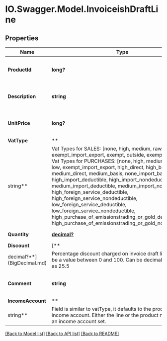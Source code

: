 # IO.Swagger.Model.InvoiceishDraftLine

## Properties

 Name                       | Type                                                                                                                                                                                                                                                                                                                                                                                                                                                                                                                                                                                                                                         | Description                                           | Notes
----------------------------|----------------------------------------------------------------------------------------------------------------------------------------------------------------------------------------------------------------------------------------------------------------------------------------------------------------------------------------------------------------------------------------------------------------------------------------------------------------------------------------------------------------------------------------------------------------------------------------------------------------------------------------------|-------------------------------------------------------|------------
 **ProductId**              | **long?**                                                                                                                                                                                                                                                                                                                                                                                                                                                                                                                                                                                                                                    | Product to be credited/debited on invoice draft line. | [optional]
 **Description**            | **string**                                                                                                                                                                                                                                                                                                                                                                                                                                                                                                                                                                                                                                   | Description of the invoiced product or service.       | [optional]
 **UnitPrice**              | **long?**                                                                                                                                                                                                                                                                                                                                                                                                                                                                                                                                                                                                                                    | Net price per unit in invoice currency (in cents).    | [optional]
 **VatType**                | **
 string**                   | Vat Types for SALES: [none, high, medium, raw_fish, low, exempt_import_export, exempt, outside, exempt_reverse] Vat Types for PURCHASES: [none, high, medium, raw_fish, low, exempt_import_export, high_direct, high_basis, medium_direct, medium_basis, none_import_basis, high_import_deductible, high_import_nondeductible, medium_import_deductible, medium_import_nondeductible, high_foreign_service_deductible, high_foreign_service_nondeductible, low_foreign_service_deductible, low_foreign_service_nondeductible, high_purchase_of_emissionstrading_or_gold_deductible, high_purchase_of_emissionstrading_or_gold_nondeductible] | [optional]
 **Quantity**               | [**decimal?**](BigDecimal.md)                                                                                                                                                                                                                                                                                                                                                                                                                                                                                                                                                                                                                | Number of units to be invoiced.                       |
 **Discount**               | [**
 decimal?**](BigDecimal.md) | Percentage discount charged on invoice draft line. Should be a value between 0 and 100. Can be decimal values such as 25.5                                                                                                                                                                                                                                                                                                                                                                                                                                                                                                                   | [optional]
 **Comment**                | **string**                                                                                                                                                                                                                                                                                                                                                                                                                                                                                                                                                                                                                                   | Additional information to be printed on invoice.      | [optional]
 **IncomeAccount**          | **
 string**                   | Field is similar to vatType, it defaults to the product&#x27;s income account. Either the line or the product needs to have an income account set.                                                                                                                                                                                                                                                                                                                                                                                                                                                                                           | [optional]

[[Back to Model list]](../README.md#documentation-for-models) [[Back to API list]](../README.md#documentation-for-api-endpoints) [[Back to README]](../README.md)


